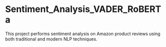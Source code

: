 # Sentiment_Analysis_VADER_RoBERTa
This project performs sentiment analysis on Amazon product reviews using both traditional and modern NLP techniques.
